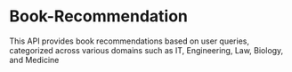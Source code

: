 # Book-Recommendation
This API provides book recommendations based on user queries, categorized across various domains such as IT, Engineering, Law, Biology, and Medicine
